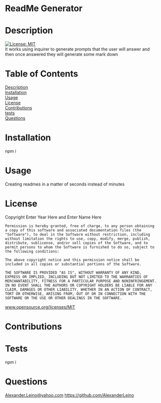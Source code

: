 
# ReadMe Generator
# Description
[![License: MIT](https://img.shields.io/badge/License-MIT-yellow.svg)](https://opensource.org/licenses/MIT)<br>
It works using inquirer to generate prompts that the user will answer and then once answered they will generate some mark down
# Table of Contents
[Description](#Description)<br>
[Installation](#Installation)<br>
[Usage](#Usage)<br>
[License](#License)<br>
[Contributions](#Contributions)<br>
[tests](#Tests)<br>
[Questions](#Questions)<br>
# Installation<br>
npm i 
# Usage
Creating readmes in a matter of seconds instead of minutes 
# License 
Copyright Enter Year Here and Enter Name Here
    
    Permission is hereby granted, free of charge, to any person obtaining a copy of this software and associated documentation files (the "Software"), to deal in the Software without restriction, including without limitation the rights to use, copy, modify, merge, publish, distribute, sublicense, and/or sell copies of the Software, and to permit persons to whom the Software is furnished to do so, subject to the following conditions:
    
    The above copyright notice and this permission notice shall be included in all copies or substantial portions of the Software.
    
    THE SOFTWARE IS PROVIDED "AS IS", WITHOUT WARRANTY OF ANY KIND, EXPRESS OR IMPLIED, INCLUDING BUT NOT LIMITED TO THE WARRANTIES OF MERCHANTABILITY, FITNESS FOR A PARTICULAR PURPOSE AND NONINFRINGEMENT. IN NO EVENT SHALL THE AUTHORS OR COPYRIGHT HOLDERS BE LIABLE FOR ANY CLAIM, DAMAGES OR OTHER LIABILITY, WHETHER IN AN ACTION OF CONTRACT, TORT OR OTHERWISE, ARISING FROM, OUT OF OR IN CONNECTION WITH THE SOFTWARE OR THE USE OR OTHER DEALINGS IN THE SOFTWARE.
www.opensource.org/licenses/MIT
# Contributions

# Tests
npm i 
# Questions
Alexander.Leino@yahoo.com
https://github.com/AlexanderLeino
